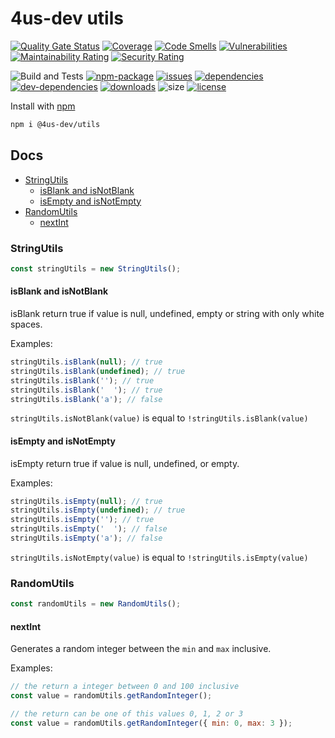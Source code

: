 # 4us-dev utils

[![Quality Gate Status](https://sonarcloud.io/api/project_badges/measure?project=4us-dev_utils&metric=alert_status)](https://sonarcloud.io/dashboard?id=4us-dev_utils)
[![Coverage](https://sonarcloud.io/api/project_badges/measure?project=4us-dev_utils&metric=coverage)](https://sonarcloud.io/dashboard?id=4us-dev_utils)
[![Code Smells](https://sonarcloud.io/api/project_badges/measure?project=4us-dev_utils&metric=code_smells)](https://sonarcloud.io/dashboard?id=4us-dev_utils)
[![Vulnerabilities](https://sonarcloud.io/api/project_badges/measure?project=4us-dev_utils&metric=vulnerabilities)](https://sonarcloud.io/dashboard?id=4us-dev_utils)
[![Maintainability Rating](https://sonarcloud.io/api/project_badges/measure?project=4us-dev_utils&metric=sqale_rating)](https://sonarcloud.io/dashboard?id=4us-dev_utils)
[![Security Rating](https://sonarcloud.io/api/project_badges/measure?project=4us-dev_utils&metric=security_rating)](https://sonarcloud.io/dashboard?id=4us-dev_utils)

![Build and Tests](https://github.com/4us-dev/utils/workflows/Build%20and%20Tests/badge.svg)
[![npm-package](https://badge.fury.io/js/%404us-dev%2Futils.svg)](https://www.npmjs.com/package/@4us-dev/utils)
[![issues](https://img.shields.io/github/issues/4us-dev/utils)](/issues)
[![dependencies](https://img.shields.io/david/4us-dev/utils)](https://david-dm.org/4us-dev/utils)
[![dev-dependencies](https://img.shields.io/david/dev/4us-dev/utils)](https://david-dm.org/4us-dev/utils?type=dev)
[![downloads](https://img.shields.io/npm/dw/@4us-dev/utils)](https://www.npmjs.com/package/@4us-dev/utils)
![size](https://img.shields.io/bundlephobia/min/@4us-dev/utils)
[![license](https://img.shields.io/npm/l/@angular/cli.svg)](/LICENSE)

Install with [npm](https://www.npmjs.com/)

```sh
npm i @4us-dev/utils
```

## Docs

- [StringUtils](#stringUtils)
  - [isBlank and isNotBlank](#isBlank-and-isNotBlank)
  - [isEmpty and isNotEmpty](#isEmpty-and-isNotEmpty)
- [RandomUtils](#randomUtils)
  - [nextInt](#nextInt)

### StringUtils

```js
const stringUtils = new StringUtils();
```

#### isBlank and isNotBlank

isBlank return true if value is null, undefined, empty or string with only white spaces.

Examples:

```js
stringUtils.isBlank(null); // true
stringUtils.isBlank(undefined); // true
stringUtils.isBlank(''); // true
stringUtils.isBlank('  '); // true
stringUtils.isBlank('a'); // false
```

`stringUtils.isNotBlank(value)` is equal to `!stringUtils.isBlank(value)`

#### isEmpty and isNotEmpty

isEmpty return true if value is null, undefined, or empty.

Examples:

```js
stringUtils.isEmpty(null); // true
stringUtils.isEmpty(undefined); // true
stringUtils.isEmpty(''); // true
stringUtils.isEmpty('  '); // false
stringUtils.isEmpty('a'); // false
```

`stringUtils.isNotEmpty(value)` is equal to `!stringUtils.isEmpty(value)`

### RandomUtils

```js
const randomUtils = new RandomUtils();
```

#### nextInt

Generates a random integer between the `min` and `max` inclusive.

Examples:

```js
// the return a integer between 0 and 100 inclusive
const value = randomUtils.getRandomInteger();

// the return can be one of this values 0, 1, 2 or 3
const value = randomUtils.getRandomInteger({ min: 0, max: 3 });
```
